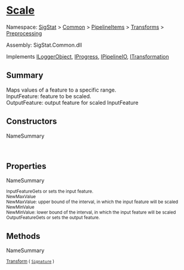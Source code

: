 # [Scale](./Scale.md)

Namespace: [SigStat]() > [Common](./../../../README.md) > [PipelineItems]() > [Transforms]() > [Preprocessing](./README.md)

Assembly: SigStat.Common.dll

Implements [ILoggerObject](./../../../ILoggerObject.md), [IProgress](./../../../Helpers/IProgress.md), [IPipelineIO](./../../../Pipeline/IPipelineIO.md), [ITransformation](./../../../ITransformation.md)

## Summary
Maps values of a feature to a specific range.  <br>InputFeature: feature to be scaled.<br>OutputFeature: output feature for scaled InputFeature

## Constructors

NameSummary

<sub></sub><sub></sub><br>


## Properties

NameSummary

<sub>InputFeature</sub><sub>Gets or sets the input feature.</sub><br>
<sub>NewMaxValue</sub><sub><br>NewMaxValue: upper bound of the interval, in which the input feature will be scaled</sub><br>
<sub>NewMinValue</sub><sub><br>NewMinValue: lower bound of the interval, in which the input feature will be scaled</sub><br>
<sub>OutputFeature</sub><sub>Gets or sets the output feature.</sub><br>


## Methods

NameSummary

<sub>[Transform](./Methods/Scale-100663813.md) ( [`Signature`](./../../../Signature.md) )</sub><sub></sub><br>


